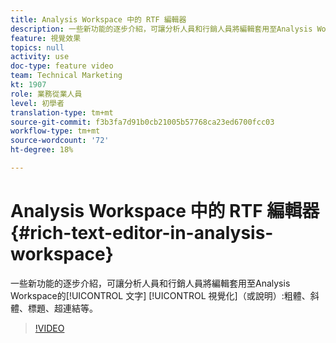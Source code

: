 ```yaml
---
title: Analysis Workspace 中的 RTF 編輯器
description: 一些新功能的逐步介紹，可讓分析人員和行銷人員將編輯套用至Analysis Workspace的文字視覺化（或說明）-粗體、斜體、標題、超連結等。
feature: 視覺效果
topics: null
activity: use
doc-type: feature video
team: Technical Marketing
kt: 1907
role: 業務從業人員
level: 初學者
translation-type: tm+mt
source-git-commit: f3b3fa7d91b0cb21005b57768ca23ed6700fcc03
workflow-type: tm+mt
source-wordcount: '72'
ht-degree: 18%

---
```



# Analysis Workspace 中的 RTF 編輯器 {#rich-text-editor-in-analysis-workspace}

一些新功能的逐步介紹，可讓分析人員和行銷人員將編輯套用至Analysis Workspace的[!UICONTROL 文字] [!UICONTROL 視覺化]（或說明）:粗體、斜體、標題、超連結等。

>[!VIDEO](https://video.tv.adobe.com/v/23726/?quality=12)
